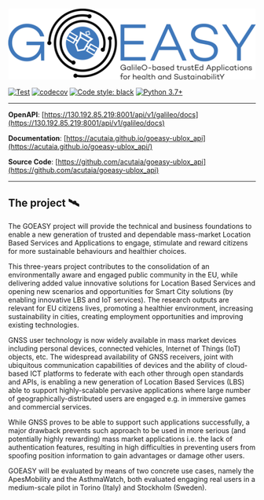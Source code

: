 ![image](https://raw.githubusercontent.com/acutaia/goeasy-ublox_api/main/static/logo_full.png)

[![Test](https://github.com/acutaia/goeasy-ublox_api/actions/workflows/test.yml/badge.svg)](https://github.com/acutaia/goeasy-ublox_api/actions/workflows/test.yml)
[![codecov](https://codecov.io/gh/acutaia/goeasy-ublox_api/branch/main/graph/badge.svg?token=ME8SdGsh97)](https://codecov.io/gh/acutaia/goeasy-ublox_api)
[![Code style: black](https://img.shields.io/badge/code%20style-black-000000.svg)](https://github.com/psf/black)
[![Python 3.7+](https://img.shields.io/badge/python-3.7|3.8|3.9-blue.svg)](https://www.python.org/downloads/release)

---

**OpenAPI**: [https://130.192.85.219:8001/api/v1/galileo/docs](https://130.192.85.219:8001/api/v1/galileo/docs)

**Documentation**: [https://acutaia.github.io/goeasy-ublox_api](https://acutaia.github.io/goeasy-ublox_api/)

**Source Code**: [https://github.com/acutaia/goeasy-ublox_api](https://github.com/acutaia/goeasy-ublox_api)

---

## **The project** 🛰

The GOEASY project will provide the technical and business foundations to enable a new generation of trusted and dependable mass-market Location Based Services and Applications to engage, stimulate and reward citizens for more sustainable behaviours and healthier choices.

This three-years project contributes to the consolidation of an environmentally aware and engaged public community in the EU, while delivering added value innovative solutions for Location Based Services and opening new scenarios and opportunities for Smart  City solutions (by enabling innovative LBS and IoT services). The research outputs are relevant for EU citizens lives, promoting a healthier environment, increasing sustainability in cities, creating employment opportunities and improving existing technologies.

GNSS user technology is now widely available in mass market devices including personal devices, connected vehicles, Internet of Things (IoT) objects, etc. The widespread availability of GNSS receivers, joint with ubiquitous communication capabilities of devices and the ability of cloud-based ICT platforms to federate with each other through open standards and APIs, is enabling a new generation of Location Based Services (LBS) able to support highly-scalable pervasive applications where large number of geographically-distributed users are engaged e.g. in immersive games and commercial services.

While GNSS proves to be able to support such applications successfully, a major drawback prevents such approach to be used in more serious (and potentially highly rewarding) mass market applications i.e. the lack of authentication features, resulting in high difficulties in preventing users from spoofing position information to gain advantages or damage other users.

GOEASY will be evaluated by means of two concrete use cases, namely the ApesMobility and the AsthmaWatch, both evaluated engaging real users in a medium-scale pilot in Torino (Italy) and Stockholm (Sweden).
